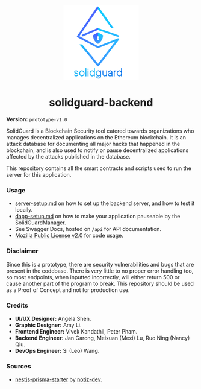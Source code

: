 <div align="center">
  <p align="center">
    <img src="docs/img/solidguard-v1.png" width="200" alt="SolidGuard Logo" />
  </p>
<h1>solidguard-backend</h1>
</div>

**Version:** `prototype-v1.0`

SolidGuard is a Blockchain Security tool catered towards organizations who manages decentralized applications on the Ethereum blockchain. It is an attack database for documenting all major hacks that happened in the blockchain, and is also used to notify or pause decentralized applications affected by the attacks published in the database.

This repository contains all the smart contracts and scripts used to run the server for this application.

### Usage
* [server-setup.md](docs/server-setup.md) on how to set up the backend server, and how to test it locally.
* [dapp-setup.md](docs/dapp-setup.md) on how to make your application pauseable by the SolidGuardManager.
* See Swagger Docs, hosted on `/api` for API documentation.
* [Mozilla Public License v2.0](LICENSE.md) for code usage.

### Disclaimer
Since this is a prototype, there are security vulnerabilities and bugs that are present in the codebase. There is very little to no proper error handling too, so most endpoints, when inputted incorrectly, will either return 500 or cause another part of the program to break. This repository should be used as a Proof of Concept and not for production use.

### Credits
* **UI/UX Designer:** Angela Shen.
* **Graphic Designer:** Amy Li.
* **Frontend Engineer:** Vivek Kandathil, Peter Pham.
* **Backend Engineer:** Jan Garong, Meixuan (Mexi) Lu, Ruo Ning (Nancy) Qiu.
* **DevOps Engineer:** Si (Leo) Wang.

### Sources
* [nestjs-prisma-starter](https://github.com/notiz-dev/nestjs-prisma-starter) by [notiz-dev](https://github.com/notiz-dev).
